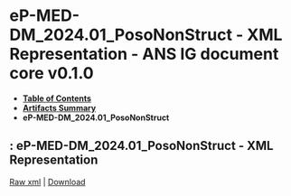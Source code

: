 # eP-MED-DM_2024.01_PosoNonStruct - XML Representation - ANS IG document core v0.1.0

* [**Table of Contents**](toc.md)
* [**Artifacts Summary**](artifacts.md)
* **eP-MED-DM_2024.01_PosoNonStruct**

## : eP-MED-DM_2024.01_PosoNonStruct - XML Representation

[Raw xml](Binary-eP-MED-DM-2024.01-PosoNonStruct.xml) | [Download](Binary-eP-MED-DM-2024.01-PosoNonStruct.xml)

